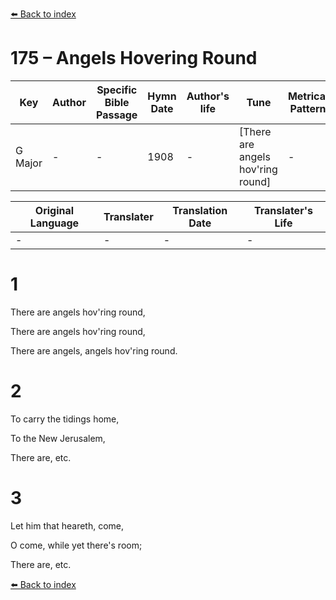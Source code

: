 [⬅️ Back to index](../README.md)

# 175 – Angels Hovering Round

Key | Author   | Specific Bible Passage     |Hymn Date |Author's life |Tune |Metrical Pattern   |Composer/Source
-- | --------- | ---------------------------|----------|--------------|-----|-------------------|-------------  
G Major |- |- |1908 |- |[There are angels hov'ring round] |- |-

Original Language | Translater | Translation Date   | Translater's Life  
----------------- | --------- | --------------------|-------------     
\- |- |- |-




# 1

There are angels hov'ring round,

There are angels hov'ring round,

There are angels, angels hov'ring round.



# 2

To carry the tidings home,

To the New Jerusalem,

There are, etc.



# 3

Let him that heareth, come,

O come, while yet there's room;

There are, etc.

[⬅️ Back to index](../README.md)
